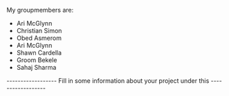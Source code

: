 My groupmembers are:
- Ari McGlynn
- Christian Simon
- Obed Asmerom
- Ari McGlynn
- Shawn Cardella
- Groom Bekele
- Sahaj Sharma


------------------ Fill in some information about your project under this ------------------
